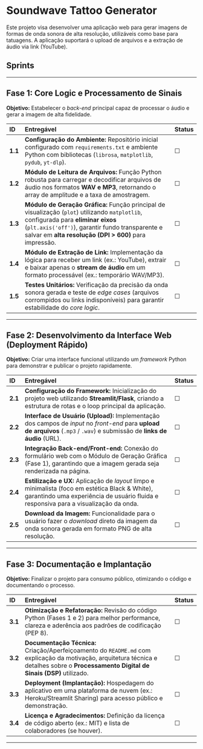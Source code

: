 # Soundwave Tattoo Generator

Este projeto visa desenvolver uma aplicação web para gerar imagens de formas de onda sonora de alta resolução, utilizáveis como base para tatuagens. A aplicação suportará o upload de arquivos e a extração de áudio via link (YouTube).

## Sprints

---

## Fase 1: Core Logic e Processamento de Sinais

**Objetivo:** Estabelecer o *back-end* principal capaz de processar o áudio e gerar a imagem de alta fidelidade.

| ID | Entregável | Status |
| :--- | :--- | :--- |
| **1.1** | **Configuração do Ambiente:** Repositório inicial configurado com `requirements.txt` e ambiente Python com bibliotecas (`librosa`, `matplotlib`, `pydub`, `yt-dlp`). | ☐ |
| **1.2** | **Módulo de Leitura de Arquivos:** Função Python robusta para carregar e decodificar arquivos de áudio nos formatos **WAV e MP3**, retornando o array de amplitude e a taxa de amostragem. | ☐ |
| **1.3** | **Módulo de Geração Gráfica:** Função principal de visualização (`plot`) utilizando `matplotlib`, configurada para **eliminar eixos** (`plt.axis('off')`), garantir fundo transparente e salvar em **alta resolução (DPI > 600)** para impressão. | ☐ |
| **1.4** | **Módulo de Extração de Link:** Implementação da lógica para receber um link (ex.: YouTube), extrair e baixar apenas o **stream de áudio** em um formato processável (ex.: temporário WAV/MP3). | ☐ |
| **1.5** | **Testes Unitários:** Verificação da precisão da onda sonora gerada e teste de *edge cases* (arquivos corrompidos ou links indisponíveis) para garantir estabilidade do *core logic*. | ☐ |

---

## Fase 2: Desenvolvimento da Interface Web (Deployment Rápido)

**Objetivo:** Criar uma interface funcional utilizando um *framework* Python para demonstrar e publicar o projeto rapidamente.

| ID | Entregável | Status |
| :--- | :--- | :--- |
| **2.1** | **Configuração do Framework:** Inicialização do projeto web utilizando **Streamlit/Flask**, criando a estrutura de rotas e o loop principal da aplicação. | ☐ |
| **2.2** | **Interface de Usuário (Upload):** Implementação dos campos de *input* no *front-end* para **upload de arquivos** (`.mp3` / `.wav`) e submissão de **links de áudio** (URL). | ☐ |
| **2.3** | **Integração Back-end/Front-end:** Conexão do formulário web com o Módulo de Geração Gráfica (Fase 1), garantindo que a imagem gerada seja renderizada na página. | ☐ |
| **2.4** | **Estilização e UX:** Aplicação de *layout* limpo e minimalista (foco em estética Black & White), garantindo uma experiência de usuário fluida e responsiva para a visualização da onda. | ☐ |
| **2.5** | **Download da Imagem:** Funcionalidade para o usuário fazer o *download* direto da imagem da onda sonora gerada em formato PNG de alta resolução. | ☐ |

---

## Fase 3: Documentação e Implantação

**Objetivo:** Finalizar o projeto para consumo público, otimizando o código e documentando o processo.

| ID | Entregável | Status |
| :--- | :--- | :--- |
| **3.1** | **Otimização e Refatoração:** Revisão do código Python (Fases 1 e 2) para melhor performance, clareza e aderência aos padrões de codificação (PEP 8). | ☐ |
| **3.2** | **Documentação Técnica:** Criação/Aperfeiçoamento do `README.md` com explicação da motivação, arquitetura técnica e detalhes sobre o **Processamento Digital de Sinais (DSP)** utilizado. | ☐ |
| **3.3** | **Deployment (Implantação):** Hospedagem do aplicativo em uma plataforma de nuvem (ex.: Heroku/Streamlit Sharing) para acesso público e demonstração. | ☐ |
| **3.4** | **Licença e Agradecimentos:** Definição da licença de código aberto (ex.: MIT) e lista de colaboradores (se houver). | ☐ |

---
